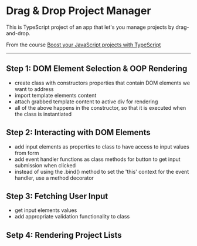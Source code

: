 # Drag & Drop Project Manager

This is TypeScript project of an app that let's you manage projects by drag-and-drop.

From the course [Boost your JavaScript projects with TypeScript](https://www.udemy.com/course/understanding-typescript/)

---

## Step 1: DOM Element Selection & OOP Rendering

- create class with constructors properties that contain DOM elements we want to address
- import template elements content
- attach grabbed template content to active div for rendering
- all of the above happens in the constructor, so that it is executed when the class is instantiated

## Step 2: Interacting with DOM Elements

- add input elements as properties to class to have access to input values from form
- add event handler functions as class methods for button to get input submission when clicked
- instead of using the .bind() method to set the 'this' context for the event handler, use a method decorator

## Step 3: Fetching User Input

- get input elements values
- add appropriate validation functionality to class

## Setp 4: Rendering Project Lists
